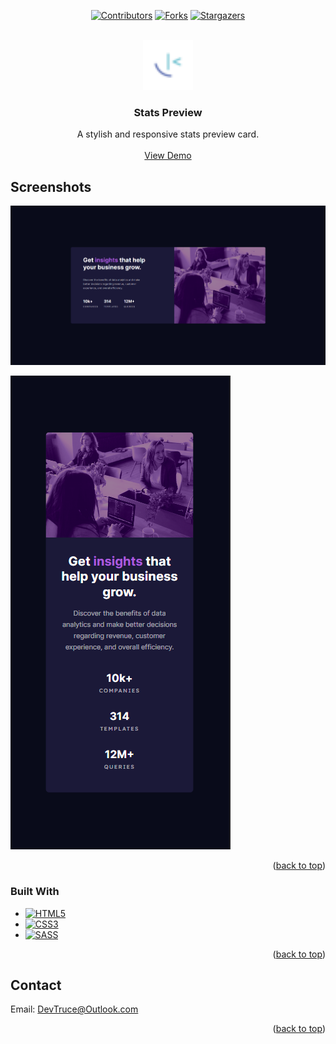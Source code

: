 <a id="readme-top"></a>

<div align="center">

[![Contributors][contributors-icon]][contributors-link]
[![Forks][forks-icon]][forks-link]
[![Stargazers][stars-icon]][stars-link]

</div>

<!-- PROJECT LOGO -->
<br />
<div align="center">
  <a href="https://github.com/DevTruce/stats-preview">
    <img src="src/imgs/favicon-32x32.png" alt="Logo" width="80" height="80">
  </a>

<h3 align="center">Stats Preview</h3>

  <p align="center">
    A stylish and responsive stats preview card.
    <br />
    <br />
    <a href="https://devtruce.github.io/stats-preview/" target="_blank">View Demo</a>
  </p>
</div>

<!-- ABOUT THE PROJECT -->

## Screenshots

[![Product Name Screen Shot][product-screenshot-1]](product-link)

[![Product Name Screen Shot][product-screenshot-2]](product-link)

<p align="right">(<a href="#readme-top">back to top</a>)</p>

### Built With

- [![HTML5][html5-icon]][html5-link]
- [![CSS3][css3-icon]][css3-link]
- [![SASS][sass-icon]][sass-link]

<p align="right">(<a href="#readme-top">back to top</a>)</p>

<!-- CONTACT -->

## Contact

Email: [DevTruce@Outlook.com]()

<p align="right">(<a href="#readme-top">back to top</a>)</p>

<!-- #### MARKDOWN LINKS & IMAGES #### -->

<!-- ## GitHub ##-->
<!-- links -->

[contributors-link]: https://github.com/DevTruce/stats-preview/graphs/contributors
[forks-link]: https://github.com/DevTruce/stats-preview/network/members
[stars-link]: https://github.com/DevTruce/stats-preview/stargazers

<!-- icons -->

[contributors-icon]: https://img.shields.io/github/contributors/DevTruce/stats-preview.svg?style=for-the-badge
[forks-icon]: https://img.shields.io/github/forks/DevTruce/stats-preview.svg?style=for-the-badge
[stars-icon]: https://img.shields.io/github/stars/DevTruce/stats-preview.svg?style=for-the-badge

<!-- ## Project ## -->

[product-screenshot-1]: src/imgs/project-view-1.png
[product-screenshot-2]: src/imgs/project-view-2.png
[product-link]: https://devtruce.github.io/stats-preview/

<!-- ## Tech & Tools ## -->
<!-- links -->

[html5-link]: https://html-icon/
[css3-link]: https://css3-icon/
[sass-link]: https://sass-lang.com/

<!-- icons -->

[html5-icon]: https://img.shields.io/badge/HTML5-orange?style=for-the-badge&logo=html5&logoColor=white
[css3-icon]: https://img.shields.io/badge/CSS3-blue?style=for-the-badge&logo=CSS3&logoColor=white
[sass-icon]: https://img.shields.io/badge/SASS-AA77FF?style=for-the-badge&logo=SASS&logoColor=white
